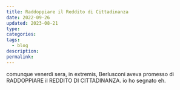 ```yaml
---
title: Raddoppiare il Reddito di Cittadinanza
date: 2022-09-26
updated: 2023-08-21
type: 
categories: 
tags:
  - blog
description: 
permalink: 
---
```


comunque venerdì sera, in extremis, Berlusconi aveva promesso di RADDOPPIARE il REDDITO DI CITTADINANZA. io ho segnato eh.
